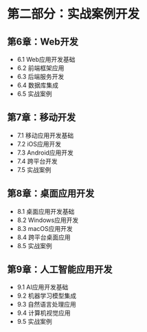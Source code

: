 # 第二部分：实战案例开发

## 第6章：Web开发
- 6.1 Web应用开发基础
- 6.2 前端框架应用
- 6.3 后端服务开发
- 6.4 数据库集成
- 6.5 实战案例

## 第7章：移动开发
- 7.1 移动应用开发基础
- 7.2 iOS应用开发
- 7.3 Android应用开发
- 7.4 跨平台开发
- 7.5 实战案例

## 第8章：桌面应用开发
- 8.1 桌面应用开发基础
- 8.2 Windows应用开发
- 8.3 macOS应用开发
- 8.4 跨平台桌面应用
- 8.5 实战案例

## 第9章：人工智能应用开发
- 9.1 AI应用开发基础
- 9.2 机器学习模型集成
- 9.3 自然语言处理应用
- 9.4 计算机视觉应用
- 9.5 实战案例